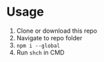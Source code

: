 # Usage

1. Clone or download this repo
2. Navigate to repo folder
3. `npm i --global`
4. Run `shch` in CMD